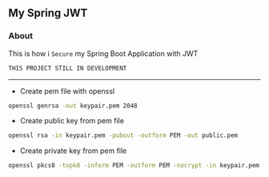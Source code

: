## My Spring JWT

### About
This is how i `Secure` my Spring Boot Application with JWT

```bash
THIS PROJECT STILL IN DEVELOPMENT
```

***

- Create pem file with openssl
```bash
openssl genrsa -out keypair.pem 2048
```

- Create public key from pem file
```bash
openssl rsa -in keypair.pem -pubout -outform PEM -out public.pem
```

- Create private key from pem file
```bash
openssl pkcs8 -topk8 -inform PEM -outform PEM -nocrypt -in keypair.pem -out private.pem
```